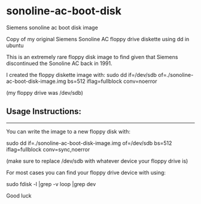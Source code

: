 # sonoline-ac-boot-disk
Siemens sonoline ac boot disk image

Copy of my original Siemens Sonoline AC floppy drive diskette using dd in ubuntu

This is an extremely rare floppy disk image to find given that Siemens discontinued the Sonoline AC back in 1991.

I created the floppy diskette image 
with:
sudo dd if=/dev/sdb of=./sonoline-ac-boot-disk-image.img bs=512 iflag=fullblock conv=noerror 

(my floppy drive was /dev/sdb)

## Usage Instructions: 
------------------
You can write the image to a new floppy disk with:

sudo dd if=./sonoline-ac-boot-disk-image.img of=/dev/sdb bs=512 iflag=fullblock conv=sync,noerror

(make sure to replace /dev/sdb with whatever device your floppy drive is)

For most cases you can find your floppy drive device with using:

sudo fdisk -l |grep -v loop |grep dev

Good luck